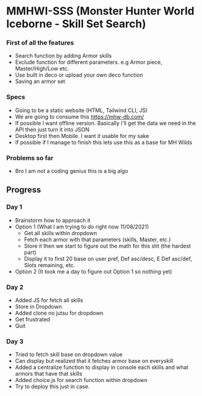 # MMHWI-SSS (Monster Hunter World Iceborne - Skill Set Search)

### First of all the features
- Search function by adding Armor skills
- Exclude function for different parameters. e.g Armor piece, Master/High/Low etc.
- Use built in deco or upload your own deco function
- Saving an armor set
### Specs
- Going to be a static website (HTML, Tailwind CLI, JS)
- We are going to consume this https://mhw-db.com/
- If possible I want offline version. Basically I'll get the data we need in the API then just turn it into JSON
- Desktop first then Mobile. I want it usable for my sake
- If possible if I manage to finish this lets use this as a base for MH Wilds
### Problems so far
- Bro I am not a coding genius this is a big algo
## Progress
### Day 1
- Brainstorm how to approach it
- Option 1 (What I am trying to do right now 11/08/2021)
  - Get all skills within dropdown
  - Fetch each armor with that parameters (skills, Master, etc.)
  - Store it then we start to figure out the math for this sht (the hardest part)
  - Display it to first 20 base on user pref, Def asc/desc, E Def asc/def, Slots remaining, etc.
- Option 2 (It took me a day to figure out Option 1 so nothing yet)
### Day 2
- Added JS for fetch all skills
- Store in Dropdown
- Added clone no jutsu for dropdown
- Get frustrated
- Quit
### Day 3
- Tried to fetch skill base on dropdown value
- Can display but realized that it fetches armor base on everyskill
- Added a centralize function to display in console each skills and what armors that have that skills
- Added choice.js for search function within dropdown
- Try to deploy this just in case.
